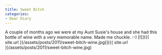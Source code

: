 ```yaml
---
title: Sweet Bitch
categories:
- Dear Diary
---
```


A couple of months ago we were at my Aunt Susie's house and she had this bottle of wine with a very memorable name. Made me chuckle. :-)
[![]({{ site.url }}/assets/posts/2011/sweet-bitch-wine.jpg)]({{ site.url }}/assets/posts/2011/sweet-bitch-wine.jpg)
